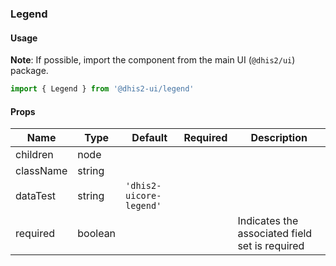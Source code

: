### Legend

#### Usage

**Note**: If possible, import the component from the main UI (`@dhis2/ui`) package.


```js
import { Legend } from '@dhis2-ui/legend'
```


#### Props

|Name|Type|Default|Required|Description|
|---|---|---|---|---|
|children|node||||
|className|string||||
|dataTest|string|`'dhis2-uicore-legend'`|||
|required|boolean|||Indicates the associated field set is required|
